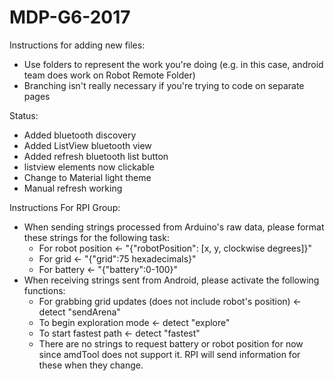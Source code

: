 # MDP-G6-2017

Instructions for adding new files:
- Use folders to represent the work you're doing (e.g. in this case, android team does work on Robot Remote Folder)
- Branching isn't really necessary if you're trying to code on separate pages

Status:
- Added bluetooth discovery
- Added ListView bluetooth view
- Added refresh bluetooth list button
- listview elements now clickable
- Change to Material light theme
- Manual refresh working

Instructions For RPI Group:
- When sending strings processed from Arduino's raw data, please format these strings for the following task:
	- For robot position <- "{"robotPosition": [x, y, clockwise degrees]}"
	- For grid <- "{"grid":75 hexadecimals}"
	- For battery <- "{"battery":0-100}"
- When receiving strings sent from Android, please activate the following functions:
	- For grabbing grid updates (does not include robot's position) <- detect "sendArena"
	- To begin exploration mode <- detect "explore"
	- To start fastest path <- detect "fastest"
	- There are no strings to request battery or robot position for now since amdTool does not support it. RPI will send information for these when they change.